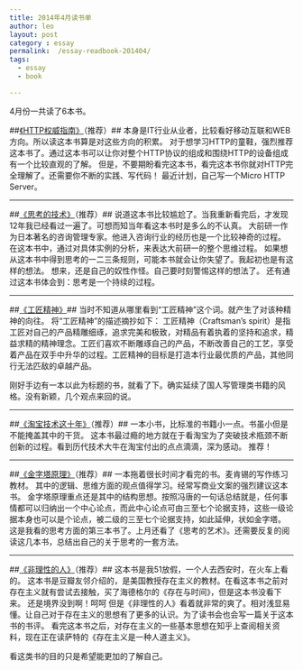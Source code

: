 ```yaml
---
title: 2014年4月读书单
author: leo
layout: post
category : essay
permalink:  /essay-readbook-201404/
tags: 
  - essay
  - book

---
```


4月份一共读了6本书。

##[《HTTP权威指南》](http://book.douban.com/subject/10746113/)（推荐）##
本身是IT行业从业者，比较看好移动互联和WEB方向。所以读这本书算是对这些方向的积累。
对于想学习HTTP的童鞋，强烈推荐这本书了。通过这本书可以让你对整个HTTP协议的组成和围绕HTTP的设备组成有一个比较直观的了解。
但是，不要期盼看完这本书，看完这本书你就对HTTP完全理解了。还需要你不断的实践、写代码！
最近计划，自己写一个Micro HTTP Server。

<!--more-->
---
##[《思考的技术》](http://book.douban.com/subject/5325852/)（推荐）##
说道这本书比较尴尬了。当我重新看完后，才发现12年我已经看过一遍了。可想而知当年看这本书时是多么的不认真。
大前研一作为日本著名的咨询管理专家。他进入咨询行业的经历也是一个比较神奇的过程。
在这本书中，通过对具体实例的分析，来表达大前研一的整个思维过程。
如果想从这本书中得到思考的一二三条规则，可能本书就会让你失望了。我起初也是有这样的想法。
想来，还是自己的奴性作怪。自己要时刻警惕这样的想法了。
还有通过这本书体会到：思考是一个持续的过程。

---
##[《工匠精神》](http://book.douban.com/subject/24502209/)##
当时不知道从哪里看到“工匠精神”这个词。就产生了对该种精神的向往。
将“工匠精神”的描述摘抄如下：
工匠精神（Craftsman’s spirit）是指工匠对自己的产品精雕细琢，追求完美和极致，对精品有着执着的坚持和追求，精益求精的精神理念。工匠们喜欢不断雕琢自己的产品，不断改善自己的工艺，享受着产品在双手中升华的过程。工匠精神的目标是打造本行业最优质的产品，其他同行无法匹敌的卓越产品。

刚好手边有一本以此为标题的书，就看了下。确实延续了国人写管理类书籍的风格。没有新颖，几个观点来回的说。

---
##[《淘宝技术这十年》](http://book.douban.com/subject/24335672/)（推荐）##
一本小书，比标准的书籍小一点。书虽小但是不能掩盖其中的干货。
这本书最过瘾的地方就在于看淘宝为了突破技术瓶颈不断创新的过程。看到历代技术大牛在淘宝付出的点点滴滴，深为感动。
推荐！

---
##[《金字塔原理》](http://book.douban.com/subject/4882120/)（推荐）##
一本拖着很长时间才看完的书。麦肯锡的写作练习教材。
其中的逻辑、思维方面的观点值得学习。经常写商业文案的强烈建议这本书。
金字塔原理重点还是其中的结构思想。按照冯唐的一句话总结就是，任何事情都可以归纳出一个中心论点，而此中心论点可由三至七个论据支持，这些一级论据本身也可以是个论点，被二级的三至七个论据支持，如此延伸，状如金字塔。 
这是我看的思考方面的第三本书了。上月还看了《思考的艺术》。还需要反复的阅读这几本书，总结出自己的关于思考的一套方法。

---
##[《非理性的人》](http://book.douban.com/subject/19962341/)（推荐）##
这本书是我51放假，一个人去西安时，在火车上看的。
这本书是豆瓣友邻介绍的，是美国教授存在主义的教材。在看这本书之前对存在主义就有尝试去接触，买了海德格尔的《存在与时间》，但是这本书没看下来。
还是境界没到啊！呵呵
但是《非理性的人》看着就非常的爽了。相对浅显易懂。让自己对于存在主义的思想有了更多的认识。为了读书会也会写一篇关于这本书的书评。
看完这本书之后，对存在主义的一些基本思想在知乎上查阅相关资料，现在正在读萨特的《存在主义是一种人道主义》。

看这类书的目的只是希望能更加的了解自己。
